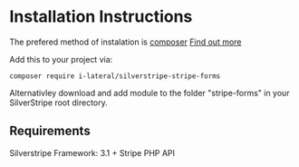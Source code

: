 # Installation Instructions

The prefered method of instalation is [composer](https://getcomposer.org)
[Find out more](https://docs.silverstripe.org/en/getting_started/composer/#adding-modules-to-your-project)

Add this to your project via:

```
composer require i-lateral/silverstripe-stripe-forms
```

Alternativley download and add module to the folder "stripe-forms" in your SilverStripe root directory.

## Requirements

Silverstripe Framework: 3.1 +
Stripe PHP API